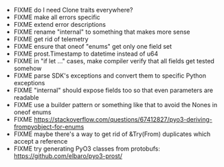 * FIXME do I need Clone traits everywhere?
* FIXME make all errors specific
* FIXME extend error descriptions
* FIXME rename "internal" to something that makes more sense
* FIXME get rid of telemetry
* FIXME ensure that oneof "enums" get only one field set
* FIXME prost.Timestamp to datetime instead of u64
* FIXME in "if let ..." cases, make compiler verify that all fields get tested somehow
* FIXME parse SDK's exceptions and convert them to specific Python exceptions
* FIXME "internal" should expose fields too so that even parameters are readable
* FIXME use a builder pattern or something like that to avoid the Nones in oneof enums
* FIXME https://stackoverflow.com/questions/67412827/pyo3-deriving-frompyobject-for-enums
* FIXME maybe there's a way to get rid of &Try(From) duplicates which accept a reference
* FIXME try generating PyO3 classes from protobufs: https://github.com/elbaro/pyo3-prost/
